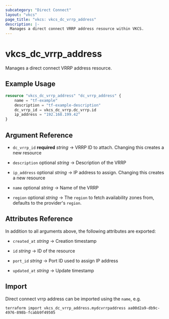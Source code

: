 ```yaml
---
subcategory: "Direct Connect"
layout: "vkcs"
page_title: "vkcs: vkcs_dc_vrrp_address"
description: |-
  Manages a direct connect VRRP address resource within VKCS.
---
```


# vkcs_dc_vrrp_address

Manages a direct connect VRRP address resource.

## Example Usage
```terraform
resource "vkcs_dc_vrrp_address" "dc_vrrp_address" {
    name = "tf-example"
    description = "tf-example-description"
    dc_vrrp_id = vkcs_dc_vrrp.dc_vrrp.id
    ip_address = "192.168.199.42"
}
```

## Argument Reference
- `dc_vrrp_id` **required** *string* &rarr;  VRRP ID to attach. Changing this creates a new resource

- `description` optional *string* &rarr;  Description of the VRRP

- `ip_address` optional *string* &rarr;  IP address to assign. Changing this creates a new resource

- `name` optional *string* &rarr;  Name of the VRRP

- `region` optional *string* &rarr;  The `region` to fetch availability zones from, defaults to the provider's `region`.


## Attributes Reference
In addition to all arguments above, the following attributes are exported:
- `created_at` *string* &rarr;  Creation timestamp

- `id` *string* &rarr;  ID of the resource

- `port_id` *string* &rarr;  Port ID used to assign IP address

- `updated_at` *string* &rarr;  Update timestamp



## Import

Direct connect vrrp address can be imported using the `name`, e.g.
```shell
terraform import vkcs_dc_vrrp_address.mydcvrrpaddress aa00d2a9-db9c-4976-898b-fcabb9f49505
```
